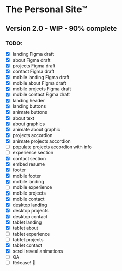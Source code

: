 # The Personal Site™

## Version 2.0 - WIP - 90% complete

### TODO:

- [x] landing Figma draft
- [x] about Figma draft
- [x] projects Figma draft
- [x] contact Figma draft
- [x] mobile landing Figma draft
- [x] mobile about Figma draft
- [x] mobile projects Figma draft
- [x] mobile contact Figma draft
- [x] landing header
- [x] landing buttons
- [x] animate buttons
- [x] about text
- [x] about graphics
- [x] animate about graphic
- [x] projects accordion
- [x] animate projects accordion
- [ ] populate projects accordion with info
- [ ] experience section
- [x] contact section
- [x] embed resume
- [x] footer
- [x] mobile footer
- [x] mobile landing
- [ ] mobile experience
- [x] mobile projects
- [x] mobile contact
- [x] desktop landing
- [x] desktop projects
- [x] desktop contact
- [x] tablet landing
- [x] tablet about
- [ ] tablet experience
- [ ] tablet projects
- [x] tablet contact
- [x] scroll reveal animations
- [ ] QA
- [ ] Release! 🎉
